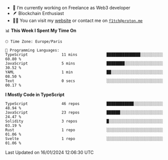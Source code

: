 - 🔭 I’m currently working on Freelance as Web3 developer
- 🪶 Blockchain Enthusiast
- 👨‍💻 You can visit my [website](https://f1tch.xyz) or contact me on [`f1tch@proton.me`](mailto:f1tch@proton.me)

<!--START_SECTION:waka-->
📊 **This Week I Spent My Time On** 

```text
🕑︎ Time Zone: Europe/Paris

💬 Programming Languages: 
TypeScript               11 mins             ███████████████░░░░░░░░░░   60.80 % 
JavaScript               5 mins              ████████░░░░░░░░░░░░░░░░░   30.52 % 
YAML                     1 min               ██░░░░░░░░░░░░░░░░░░░░░░░   08.50 % 
Text                     0 secs              ░░░░░░░░░░░░░░░░░░░░░░░░░   00.17 % 
```

**I Mostly Code in TypeScript** 

```text
TypeScript               46 repos            ████████████░░░░░░░░░░░░░   48.94 % 
JavaScript               23 repos            ██████░░░░░░░░░░░░░░░░░░░   24.47 % 
Solidity                 3 repos             █░░░░░░░░░░░░░░░░░░░░░░░░   03.19 % 
Rust                     1 repo              ░░░░░░░░░░░░░░░░░░░░░░░░░   01.06 % 
Svelte                   1 repo              ░░░░░░░░░░░░░░░░░░░░░░░░░   01.06 % 
```




 Last Updated on 16/01/2024 12:06:30 UTC
<!--END_SECTION:waka-->
